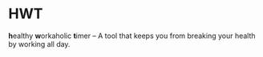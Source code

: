 # HWT

**h**ealthy **w**orkaholic **t**imer – A tool that keeps you from breaking your
health by working all day.
